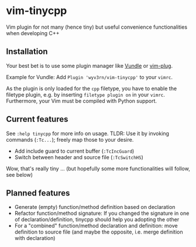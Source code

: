 # vim-tinycpp
Vim plugin for not many (hence tiny) but useful convenience functionalities when developing C++

## Installation


Your best bet is to use some plugin manager like [Vundle](https://github.com/VundleVim/Vundle.vim) or [vim-plug](https://github.com/junegunn/vim-plug).

Example for Vundle: Add `Plugin 'wyv3rn/vim-tinycpp'` to your `vimrc`.

As the plugin is only loaded for the `cpp` filetype, you have to enable the filetype plugin, e.g. by inserting `filetype plugin on` in your `vimrc`.
Furthermore, your Vim must be compiled with Python support.

## Current features

See `:help tinycpp` for more info on usage.
TLDR: Use it by invoking commands (`:Tc...`); freely map those to your desire.

* Add include guard to current buffer (`:TcIncGuard`)
* Switch between header and source file (`:TcSwitchHS`)

Wow, that's really tiny ... (but hopefully some more functionalities will follow, see below)

## Planned features

* Generate (empty) function/method definition based on declaration
* Refactor function/method signature: If you changed the signature in one of declaration/definition, tinycpp should help you adopting the other
* For a "combined" function/method declaration and definition: move definition to source file (and maybe the opposite, i.e. merge definition with declaration)

